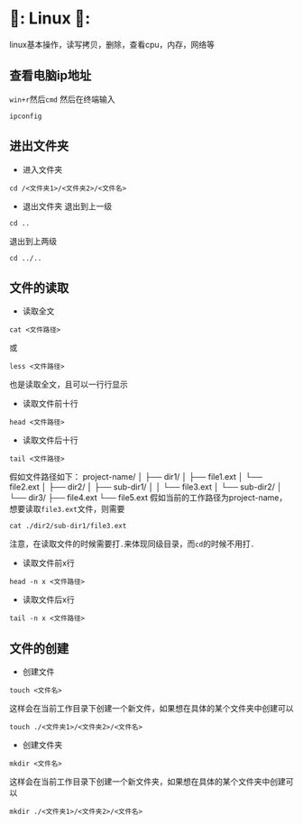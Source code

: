 # 📘: Linux 📘:
linux基本操作，读写拷贝，删除，查看cpu，内存，网络等
## 查看电脑ip地址
`win+r`然后`cmd`
然后在终端输入
```
ipconfig
```
## 进出文件夹
* 进入文件夹
```
cd /<文件夹1>/<文件夹2>/<文件名>
```
* 退出文件夹
退出到上一级
```
cd ..
```
退出到上两级
```
cd ../..
```
## 文件的读取
* 读取全文
```
cat <文件路径>
```
或
```
less <文件路径>
```
也是读取全文，且可以一行行显示
* 读取文件前十行
```
head <文件路径>
```
* 读取文件后十行
```
tail <文件路径>
```
假如文件路径如下：
project-name/
│
├── dir1/
│   ├── file1.ext
│   └── file2.ext
│
├── dir2/
│   ├── sub-dir1/
│   │   └── file3.ext
│   └── sub-dir2/
│
└── dir3/
    ├── file4.ext
    └── file5.ext
假如当前的工作路径为project-name，想要读取`file3.ext`文件，则需要
```
cat ./dir2/sub-dir1/file3.ext
```
注意，在读取文件的时候需要打`.`来体现同级目录，而`cd`的时候不用打`.`
* 读取文件前x行
```
head -n x <文件路径>
```
* 读取文件后x行
```
tail -n x <文件路径>
```
## 文件的创建
* 创建文件
```
touch <文件名>
```
这样会在当前工作目录下创建一个新文件，如果想在具体的某个文件夹中创建可以
```
touch ./<文件夹1>/<文件夹2>/<文件名>
```
* 创建文件夹
```
mkdir <文件名>
```
这样会在当前工作目录下创建一个新文件夹，如果想在具体的某个文件夹中创建可以
```
mkdir ./<文件夹1>/<文件夹2>/<文件名>
```
